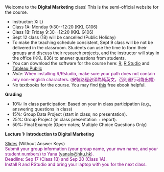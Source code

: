 Welcome to the **Digital Marketing** class! This is the semi-official website for the course.

- Instructor: Xi Li
- Class 1A: Monday 9:30--12:20 (KKL G106) 
- Class 1B: Friday 9:30--12:20 (KKL G106) 
- Sept 12 class (1B) will be cancelled (Public Holiday)
- To make the teaching schedule consistent, Sept 9 class will be not be delivered in the classroom. Students can use the time to form their groups and discuss their research projects, and the instructor will stay in the office (KKL 836) to answer questions from students.    
- You can download the software for the course here: [R](https://cloud.r-project.org/), [R Studio](https://www.rstudio.com/products/rstudio/download/#download) and [Tableau Public](https://public.tableau.com/en-us/s/) 
- *Note:* <span style="color:purple">When installing R/Rstudio, make sure your path does not contain any non-english characters. (安裝路徑必須為純英文，否則運行可能出錯) </span>     
- No textbooks for the course. You may find [this](http://www.redandyellow.co.za/wp-content/uploads/2021/11/RedYellow_eMarketing_Textbook_6thEdition.pdf) free ebook helpful.

**Grading**     

- 10%: In class participation: Based on your in class participation (e.g., answering questions in class)    
- 15%: Group Data Project (start in class; no presentation).     
- 25%: Group Project (in class presentation + report).    
- 50%: Final Example (Open-notes; Multiple Choice Questions Only)     

**Lecture 1: Introduction to Digital Marketing**

[Slides](https://ximarketing.github.io/class/DM/6c8b8d614dbc9ef7495e200548cdc4116f7e4d4e/1pre.pdf) (Without Answer Keys)     
<span style="color:purple">Submit your group information (your group name, your own name, and your student numbers) to Yana (yanalo@hku.hk).</span>     
<span style="color:purple">Deadline: Sep 17 (Class 1B) and Sep 20 (Class 1A).</span>     
<span style="color:purple">Install R and RStudio and bring your laptop with you for the next class.</span>      
